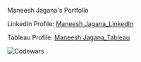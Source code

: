 Maneesh Jagana's Portfolio

LinkedIn Profile: [Maneesh Jagana_LinkedIn](https://www.linkedin.com/in/mjagana)

Tableau Profile: [Maneesh Jagana_Tableau](https://public.tableau.com/app/profile/maneesh.jagana/vizzes)

![Codewars](https://github.r2v.ch/codewars?user=mjagana25&stroke=red)
<!--START_SECTION:badges-->
<!--END_SECTION:badges-->


<!--
**mjagana/mjagana** is a ✨ _special_ ✨ repository because its `README.md` (this file) appears on your GitHub profile.

Here are some ideas to get you started:

- 🔭 I’m currently working on ...
- 🌱 I’m currently learning ...
- 👯 I’m looking to collaborate on ...
- 🤔 I’m looking for help with ...
- 💬 Ask me about ...
- 📫 How to reach me: ...
- 😄 Pronouns: ...
- ⚡ Fun fact: ...
--> 
